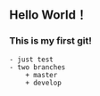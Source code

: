 ## Hello World！
### This is my first git!
    - just test
    - two branches
        + master
        + develop 